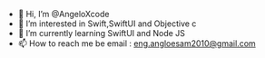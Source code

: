 - 👋 Hi, I’m @AngeloXcode
- 👀 I’m interested in Swift,SwiftUI and Objective c
- 🌱 I’m currently learning SwiftUI and Node JS
- 📫 How to reach me be email : eng.angloesam2010@gmail.com

